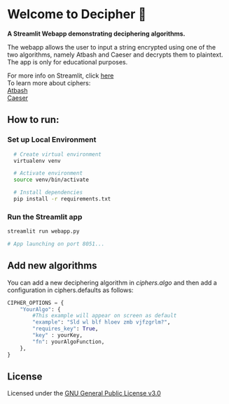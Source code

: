 # Welcome to Decipher :wave:

**A Streamlit Webapp demonstrating deciphering algorithms.**

The webapp allows the user to input a string encrypted using one of the two algorithms, namely Atbash and Caeser and decrypts them to plaintext. The app is only for educational purposes.

For more info on Streamlit, click [here](https://streamlit.io) <br>
To learn more about ciphers: <br>
[Atbash](http://practicalcryptography.com/ciphers/atbash-cipher-cipher/) <br>
[Caeser](http://practicalcryptography.com/ciphers/caesar-cipher/)

## How to run:

### Set up Local Environment

```bash
  # Create virtual environment
  virtualenv venv

  # Activate environment
  source venv/bin/activate

  # Install dependencies
  pip install -r requirements.txt
```

### Run the Streamlit app

```bash
streamlit run webapp.py

# App launching on port 8051...
```

## Add new algorithms

You can add a new deciphering algorithm in <i>ciphers.algo</i> and then add a configuration in ciphers.defaults as follows:

```python
CIPHER_OPTIONS = {
    "YourAlgo": {
        #This example will appear on screen as default
        "example": "Sld wl blf hloev zmb vjfzgrlm?",
        "requires_key": True,
        "key" : yourKey,
        "fn": yourAlgoFunction,
    },
}
```

## License

Licensed under the [GNU General Public License v3.0](https://github.com/tanmaylaud/decipher/blob/main/LICENSE)
